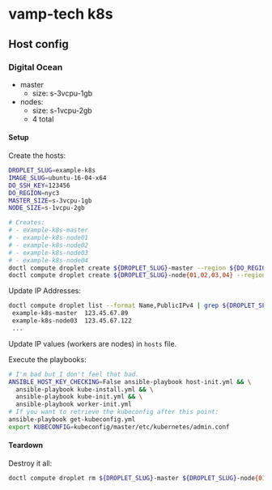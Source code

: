 # vamp-tech k8s

## Host config
### Digital Ocean
- master
  - size: s-3vcpu-1gb
- nodes:
  - size: s-1vcpu-2gb
  - 4 total

#### Setup

Create the hosts:

```bash
DROPLET_SLUG=example-k8s
IMAGE_SLUG=ubuntu-16-04-x64
DO_SSH_KEY=123456
DO_REGION=nyc3
MASTER_SIZE=s-3vcpu-1gb
NODE_SIZE=s-1vcpu-2gb

# Creates:
# - example-k8s-master
# - example-k8s-node01
# - example-k8s-node02
# - example-k8s-node03
# - example-k8s-node04
doctl compute droplet create ${DROPLET_SLUG}-master --region ${DO_REGION} --image ${IMAGE_SLUG} --size ${MASTER_SIZE} --enable-private-networking --ssh-keys ${DO_SSH_KEY} --wait
doctl compute droplet create ${DROPLET_SLUG}-node{01,02,03,04} --region ${DO_REGION}  --image ${IMAGE_SLUG} --size ${NODE_SIZE} --enable-private-networking --ssh-keys ${DO_SSH_KEY} --wait
```


Update IP Addresses:

```bash
doctl compute droplet list --format Name,PublicIPv4 | grep ${DROPLET_SLUG}
 example-k8s-master  123.45.67.89
 example-k8s-node03  123.45.67.122
 ...
```

Update IP values (workers are nodes) in `hosts` file.

Execute the playbooks:

```bash
# I'm bad but I don't feel that bad.
ANSIBLE_HOST_KEY_CHECKING=False ansible-playbook host-init.yml && \
  ansible-playbook kube-install.yml && \
  ansible-playbook kube-init.yml && \
  ansible-playbook worker-init.yml
# If you want to retrieve the kubeconfig after this point:
ansible-playbook get-kubeconfig.yml
export KUBECONFIG=kubeconfig/master/etc/kubernetes/admin.conf
```

#### Teardown

Destroy it all:

```bash
doctl compute droplet rm ${DROPLET_SLUG}-master ${DROPLET_SLUG}-node{01,02,03,04} -f
```
